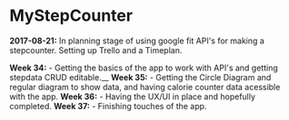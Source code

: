 # MyStepCounter

**2017-08-21:** In planning stage of using google fit API's for making a stepcounter. Setting up Trello and a Timeplan.


**Week 34:** - Getting the basics of the app to work with API's and getting stepdata CRUD editable.__
**Week 35:** - Getting the Circle Diagram and regular diagram to show data, and having calorie counter data acessible with the app.
**Week 36:** - Having the UX/UI in place and hopefully completed.
**Week 37:** - Finishing touches of the app.

